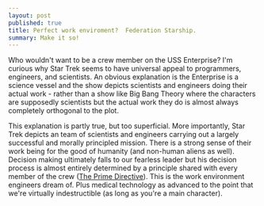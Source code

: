 ```yaml
---
layout: post
published: true
title: Perfect work enviroment?  Federation Starship.
summary: Make it so!
---
```


Who wouldn't want to be a crew member on the USS Enterprise?  I'm curious why
Star Trek seems to have universal appeal to programmers, engineers, and scientists.
An obvious explanation is the Enterprise is a science vessel and the show
depicts scientists and engineers doing their actual work - rather than a show like
Big Bang Theory where the characters are supposedly scientists but the actual
work they do is almost always completely orthogonal to the plot.

This explanation is partly true, but too superficial. More importantly, Star
Trek depicts an team of scientists and engineers carrying out a largely successful
and morally principled mission.  There is a strong sense of their work being
for the good of humanity (and non-human aliens as well).  Decision making
ultimately falls to our fearless leader but his decision process is almost
entirely determined by a principle shared with every member of the crew 
([The Prime Directive](http://en.wikipedia.org/wiki/Prime_Directive)).  This is the work environment engineers dream of.  Plus
medical technology as advanced to the point that we're virtually indestructible 
(as long as you're a main character).


